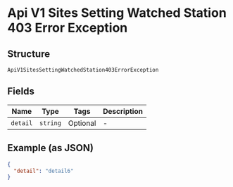 
# Api V1 Sites Setting Watched Station 403 Error Exception

## Structure

`ApiV1SitesSettingWatchedStation403ErrorException`

## Fields

| Name | Type | Tags | Description |
|  --- | --- | --- | --- |
| `detail` | `string` | Optional | - |

## Example (as JSON)

```json
{
  "detail": "detail6"
}
```

